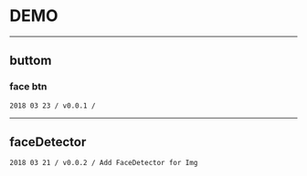 # DEMO
---
## buttom
### face btn
	2018 03 23 / v0.0.1 / 

---
## faceDetector
	2018 03 21 / v0.0.2 / Add FaceDetector for Img
